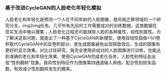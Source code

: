 ### 基于改进CycleGAN的人脸老化年轻化模拟
人脸老化和年轻化是预测一个人在不同年龄的人脸图像，是风格迁移领域的一个研究分支，img2img任务。几乎所有先前的工作需要成对的训练数据，这类数据在现实生活中难以搜集；人脸老化过程还可能抹除人脸的各种属性，如性别属性。为了解决这些问题，我提出了一种基于CycleGAN的新模型，使用双线性插值+1x1卷积取代CycleGAN中的反卷积部分，使生成图像避免出现棋盘效应，生成的图像有更好的显示效果。对比过往研究，我完全使用非成对的人脸图像进行训练，也能达到准确的老化和年轻化效果。使用CycleGAN完成老化任务，人脸性别特征会出现“性别翻转”现象。我将性别特征作为图像第四通道输入网络，配合性别损失函数，有效减少性别翻转发生的概率。
